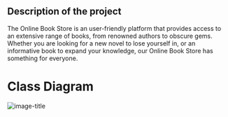 ##  Description of the project

 The Online Book Store is an user-friendly platform that provides access to an extensive range of books, from renowned authors to obscure gems. Whether you are looking for a new novel to lose yourself in, or an informative book to expand your knowledge, our Online Book Store has something for everyone.
 

# Class Diagram

<img src="[image-link](https://github.com/Tahani-1/Project1/assets/145428676/c3d47179-e958-4d7b-b73e-bb1a6307188)https://github.com/Tahani-1/Project1/assets/145428676/c3d47179-e958-4d7b-b73e-bb1a6307188" alt="image-title" />
